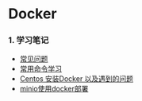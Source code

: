 # Docker

### 1. 学习笔记

- [常见问题](notebook/docker学习/常见问题.md)
- [常用命令学习](notebook/docker学习/docker常用命令.md)
- [Centos 安装Docker 以及遇到的问题](notebook/docker学习/Centos_安装Docker_以及遇到的问题.md)
- [minio使用docker部署](notebook/docker学习/minio使用docker部署.md)